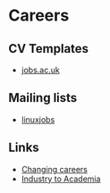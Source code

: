 # Careers

## CV Templates

 * [jobs.ac.uk](http://www.jobs.ac.uk/careers-advice/cv-templates)

## Mailing lists

 * [linuxjobs](https://mailman.lug.org.uk/mailman/listinfo/linuxjobs)

## Links

 * [Changing careers](http://www.careers.manchester.ac.uk/graduates/changingcareers/)
 * [Industry to Academia](http://www.jobs.ac.uk/careers-advice/working-in-higher-education/2042/industry-to-academia/)
